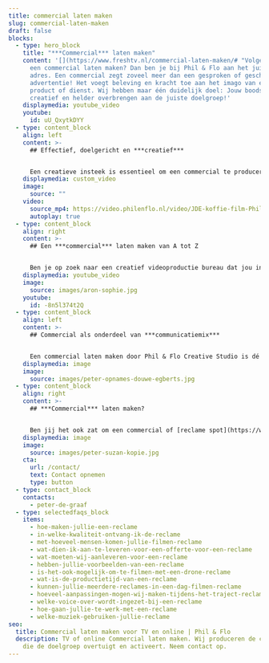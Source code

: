 ```yaml
---
title: commercial laten maken
slug: commercial-laten-maken
draft: false
blocks:
  - type: hero_block
    title: "***Commercial*** laten maken"
    content: '[](https://www.freshtv.nl/commercial-laten-maken/# "Volgende")Wil je
      een commercial laten maken? Dan ben je bij Phil & Flo aan het juiste
      adres. Een commercial zegt zoveel meer dan een gesproken of geschreven
      advertentie! Het voegt beleving en kracht toe aan het imago van een
      product of dienst. Wij hebben maar één duidelijk doel: Jouw boodschap
      creatief en helder overbrengen aan de juiste doelgroep!'
    displaymedia: youtube_video
    youtube:
      id: uU_QxytkDYY
  - type: content_block
    align: left
    content: >-
      ## Effectief, doelgericht en ***creatief***


      Een creatieve insteek is essentieel om een commercial te produceren die raak is. Waarom? Omdat jouw boodschap in 15 tot 30 seconden overgebracht moet worden, met als belangrijkste doel: de kijker tot actie over laten gaan! Maar waar bevindt jouw potentiële doelgroep zich? Ga je de commercial op televisie uitzenden of via YouTube verspreiden? Welke boodschap is het belangrijkst? Welke call-to-action trekt jouw doelgroep over de streep? Vragen die in het beginstadium van groot belang zijn. Wij helpen je het concept glashelder te krijgen, zodat je commercial effectief en doelgericht is.
    displaymedia: custom_video
    image:
      source: ""
    video:
      source_mp4: https://video.philenflo.nl/video/JDE-koffie-film-Phil-en-Flo-website-source.mp4
      autoplay: true
  - type: content_block
    align: right
    content: >-
      ## Een ***commercial*** laten maken van A tot Z


      Ben je op zoek naar een creatief videoproductie bureau dat jou in het gehele traject begeleidt en een uniek en overtuigend eindproduct aflevert? Welkom bij Phil & Flo! In samenwerking met jou bedenken we het gehele concept en produceren we een commercial die opvalt en resultaat boekt. Onze frisse blik en jarenlange ervaring staan garant voor een commercial die jouw klanten overtuigt.
    displaymedia: youtube_video
    image:
      source: images/aron-sophie.jpg
    youtube:
      id: -8n5l374t2Q
  - type: content_block
    align: left
    content: >-
      ## Commercial als onderdeel van ***communicatiemix***


      Een commercial laten maken door Phil & Flo Creative Studio is dé manier om je doelgroep goed te bereiken. Wij produceren een commercial die aanslaat bij de juiste leeftijdscategorie, inkomensgroep, geslacht of ieder andere selectie die je maakt. De commercial die we produceren voor je kan je niet alleen inzetten op TV, maar ook op [YouTube](https://www.philenflo.nl/youtube-video-laten-maken/) als Pre-roll, Instream of postroll. Daarnaast is ook [Instagram](https://www.philenflo.nl/instagram-video-laten-maken/) stories een geweldige manier om je product of dienst aan je publiek te tonen.
    displaymedia: image
    image:
      source: images/peter-opnames-douwe-egberts.jpg
  - type: content_block
    align: right
    content: >-
      ## ***Commercial*** laten maken?


      Ben jij het ook zat om een commercial of [reclame spot](https://www.philenflo.nl/reclamevideo/) te laten ontwikkelen die niet opvalt? Neem contact op met onze creatieve specialisten en maak vrijblijvend kennis met ons!
    displaymedia: image
    image:
      source: images/peter-suzan-kopie.jpg
    cta:
      url: /contact/
      text: Contact opnemen
      type: button
  - type: contact_block
    contacts:
      - peter-de-graaf
  - type: selectedfaqs_block
    items:
      - hoe-maken-jullie-een-reclame
      - in-welke-kwaliteit-ontvang-ik-de-reclame
      - met-hoeveel-mensen-komen-jullie-filmen-reclame
      - wat-dien-ik-aan-te-leveren-voor-een-offerte-voor-een-reclame
      - wat-moeten-wij-aanleveren-voor-een-reclame
      - hebben-jullie-voorbeelden-van-een-reclame
      - is-het-ook-mogelijk-om-te-filmen-met-een-drone-reclame
      - wat-is-de-productietijd-van-een-reclame
      - kunnen-jullie-meerdere-reclames-in-een-dag-filmen-reclame
      - hoeveel-aanpassingen-mogen-wij-maken-tijdens-het-traject-reclame
      - welke-voice-over-wordt-ingezet-bij-een-reclame
      - hoe-gaan-jullie-te-werk-met-een-reclame
      - welke-muziek-gebruiken-jullie-reclame
seo:
  title: Commercial laten maken voor TV en online | Phil & Flo
  description: TV of online Commercial laten maken. Wij produceren de commercial
    die de doelgroep overtuigt en activeert. Neem contact op.
---
```

